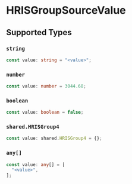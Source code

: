 # HRISGroupSourceValue


## Supported Types

### `string`

```typescript
const value: string = "<value>";
```

### `number`

```typescript
const value: number = 3044.68;
```

### `boolean`

```typescript
const value: boolean = false;
```

### `shared.HRISGroup4`

```typescript
const value: shared.HRISGroup4 = {};
```

### `any[]`

```typescript
const value: any[] = [
  "<value>",
];
```

